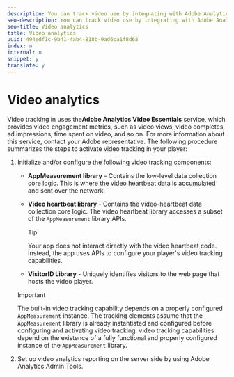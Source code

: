 ```yaml
---
description: You can track video use by integrating with Adobe Analytics.
seo-description: You can track video use by integrating with Adobe Analytics.
seo-title: Video analytics
title: Video analytics
uuid: 494edf1c-9b41-4ab4-818b-9ad6ca1f8d68
index: n
internal: n
snippet: y
translate: y
---
```


# Video analytics

Video tracking in  <!-- PH element: phrases/primetime-sdk-name --> uses the**Adobe Analytics Video Essentials** service, which provides video engagement metrics, such as video views, video completes, ad impressions, time spent on video, and so on. For more information about this service, contact your Adobe representative. 
The following procedure summarizes the steps to activate video tracking in your player:

1. Initialize and/or configure the following video tracking components: 
    * **AppMeasurement library** - Contains the low-level data collection core logic. This is where the video heartbeat data is accumulated and sent over the network.
    * **Video heartbeat library** - Contains the video-heartbeat data collection core logic. The video heartbeat library accesses a subset of the `AppMeasurement` library APIs. 
      >[!TIP]
      >
      >Your app does not interact directly with the video heartbeat code. Instead, the app uses <!-- PH element: phrases/primetime-sdk-name --> APIs to configure your player's video tracking capabilities.

    * **VisitorID Library** - Uniquely identifies visitors to the web page that hosts the video player.

   >[!IMPORTANT]
   >
   >The <!-- PH element: phrases/primetime-sdk-name --> built-in video tracking capability depends on a properly configured `AppMeasurement` instance. The tracking elements assume that the `AppMeasurement` library is already instantiated and configured before configuring and activating video tracking.  <!-- PH element: phrases/primetime-sdk-name --> video tracking capabilities depend on the existence of a fully functional and properly configured instance of the `AppMeasurement` library. 

1. Set up video analytics reporting on the server side by using Adobe Analytics Admin Tools.
